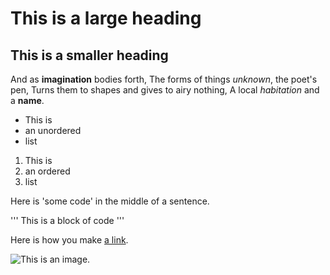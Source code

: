 # This is a large heading

## This is a smaller heading

And as **imagination** bodies forth,
The forms of things *unknown*, the poet's pen,
Turns them to shapes and gives to airy nothing,
A local *habitation* and a **name**.

- This is
- an unordered
- list

1. This is
2. an ordered
3. list

Here is 'some code' in the middle of a sentence.

'''
This is
a block
of code
'''

Here is how you make [a link](https://wikipedia.org/).

![This is an image.](https://github.com/yihui/xaringan/releases/download/v0.0.02/karl-moustache.jpg)

